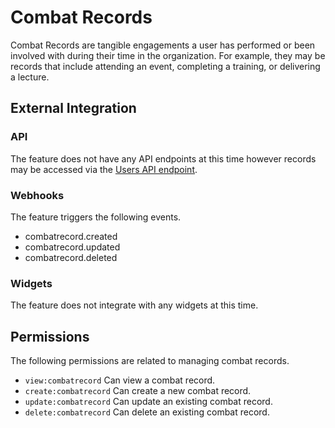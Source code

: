 # Combat Records

Combat Records are tangible engagements a user has performed or been involved with during their time in the organization. For example, they
may be records that include attending an event, completing a training, or delivering a lecture.

## External Integration

### API

The feature does not have any API endpoints at this time however records may be accessed via the [Users API endpoint](/components/users).

### Webhooks

The feature triggers the following events.

- combatrecord.created
- combatrecord.updated
- combatrecord.deleted

### Widgets

The feature does not integrate with any widgets at this time.

## Permissions

The following permissions are related to managing combat records.

- `view:combatrecord` Can view a combat record.
- `create:combatrecord` Can create a new combat record.
- `update:combatrecord` Can update an existing combat record.
- `delete:combatrecord` Can delete an existing combat record.
